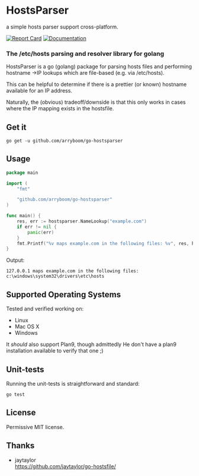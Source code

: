 # HostsParser

a simple hosts parser support cross-platform.

[![Report Card](https://goreportcard.com/badge/github.com/arryboom/go-hostsparser)](https://goreportcard.com/report/arryboom/go-hostsparser)
[![Documentation](https://godoc.org/github.com/arryboom/go-hostsparser?status.svg)](https://godoc.org/github.com/arryboom/go-hostsparser)

### The /etc/hosts parsing and resolver library for golang

HostsParser is a go (golang) package for parsing hosts files and performing hostname ->IP lookups which are file-based (e.g. via /etc/hosts).

This can be helpful to determine if there is a prettier (or known) hostname
available for an IP address.

Naturally, the (obvious) tradeoff/downside is that this only
works in cases where the IP mapping exists in the hostsfile.

## Get it

    go get -u github.com/arryboom/go-hostsparser

## Usage

```go
package main

import (
    "fmt"

    "github.com/arryboom/go-hostsparser"
)

func main() {
    res, err := hostsparser.NameLookup("example.com")
    if err != nil {
        panic(err)
    }
    fmt.Printf("%v maps example.com in the following files: %v", res, hostsparser.HostsPath)
}
```

Output:

    127.0.0.1 maps example.com in the following files: c:\windows\system32\drivers\etc\hosts

## Supported Operating Systems

Tested and verified working on:

* Linux
* Mac OS X
* Windows

It *should* also support Plan9, though admittedly He don't have a plan9
installation available to verify that one ;)

## Unit-tests

Running the unit-tests is straightforward and standard:

    go test


## License

Permissive MIT license.

## Thanks

- jaytaylor  
https://github.com/jaytaylor/go-hostsfile/
